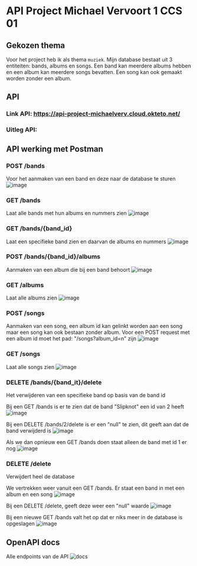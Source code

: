 # API Project Michael Vervoort 1 CCS 01

## Gekozen thema
Voor het project heb ik als thema `muziek`. Mijn database bestaat uit 3 entiteiten: bands, albums en songs.
Een band kan meerdere albums hebben en een album kan meerdere songs bevatten. Een song kan ook gemaakt worden zonder een album.

## API
### Link API: https://api-project-michaelverv.cloud.okteto.net/
### Uitleg API:

## API werking met Postman
### POST /bands

Voor het aanmaken van een band en deze naar de database te sturen
![image](https://github.com/michaelverv/api_project/assets/113921262/8f89ce76-0361-48c5-bb60-d91e2c861dc4)

### GET /bands

Laat alle bands met hun albums en nummers zien
![image](https://github.com/michaelverv/api_project/assets/113921262/7e532885-9ffb-4734-9a11-8912b89a9b18)

### GET /bands/{band_id}

Laat een specifieke band zien en daarvan de albums en nummers
![image](https://github.com/michaelverv/api_project/assets/113921262/6040ee15-1545-4e04-b833-efe6d3a629f4)

### POST /bands/{band_id}/albums

Aanmaken van een album die bij een band behoort
![image](https://github.com/michaelverv/api_project/assets/113921262/16b08bff-850f-48e1-bd82-81af3f38bb28)

### GET /albums

Laat alle albums zien
![image](https://github.com/michaelverv/api_project/assets/113921262/4bfb6bc8-bd37-4e68-8431-9d9140c9c7e0)

### POST /songs

Aanmaken van een song, een album id kan gelinkt worden aan een song maar een song kan ook bestaan zonder album. Voor een POST request met een album id moet het pad: "/songs?album_id=n" zijn
![image](https://github.com/michaelverv/api_project/assets/113921262/72f7ef69-bc47-4d69-90d2-fdafb4864d85)

### GET /songs

Laat alle songs zien
![image](https://github.com/michaelverv/api_project/assets/113921262/b7dbaeb5-872e-4ae1-b01e-8dfa3647b337)

### DELETE /bands/{band_it}/delete

Het verwijderen van een specifieke band op basis van de band id

Bij een GET /bands is er te zien dat de band "Slipknot" een id van 2 heeft
![image](https://github.com/michaelverv/api_project/assets/113921262/21f930fb-68ee-4de2-90ec-6fa78e903c08)

Bij een DELETE /bands/2/delete is er een "null" te zien, dit geeft aan dat de band verwijderd is
![image](https://github.com/michaelverv/api_project/assets/113921262/a6265b46-3fd3-4558-8b51-a92a769396c7)

Als we dan opnieuw een GET /bands doen staat alleen de band met id 1 er nog
![image](https://github.com/michaelverv/api_project/assets/113921262/b4d2631b-0a0d-4c08-bbc5-150d240d8d8e)

### DELETE /delete
Verwijdert heel de database

We vertrekken weer vanuit een GET /bands. Er staat een band in met een album en een song
![image](https://github.com/michaelverv/api_project/assets/113921262/b4d2631b-0a0d-4c08-bbc5-150d240d8d8e)

Bij een DELETE /delete, geeft deze weer een "null" waarde
![image](https://github.com/michaelverv/api_project/assets/113921262/c8ff27a5-e752-4e5d-8972-8bc04f9ac077)

Bij een nieuwe GET /bands valt het op dat er niks meer in de database is opgeslagen
![image](https://github.com/michaelverv/api_project/assets/113921262/2bdff632-4f67-483e-9ad4-292f3a999926)

## OpenAPI docs
Alle endpoints van de API
![docs](https://github.com/michaelverv/api_project/assets/113921262/b2ca89c1-7d7f-48e4-a988-12f3e8a78f6d)
